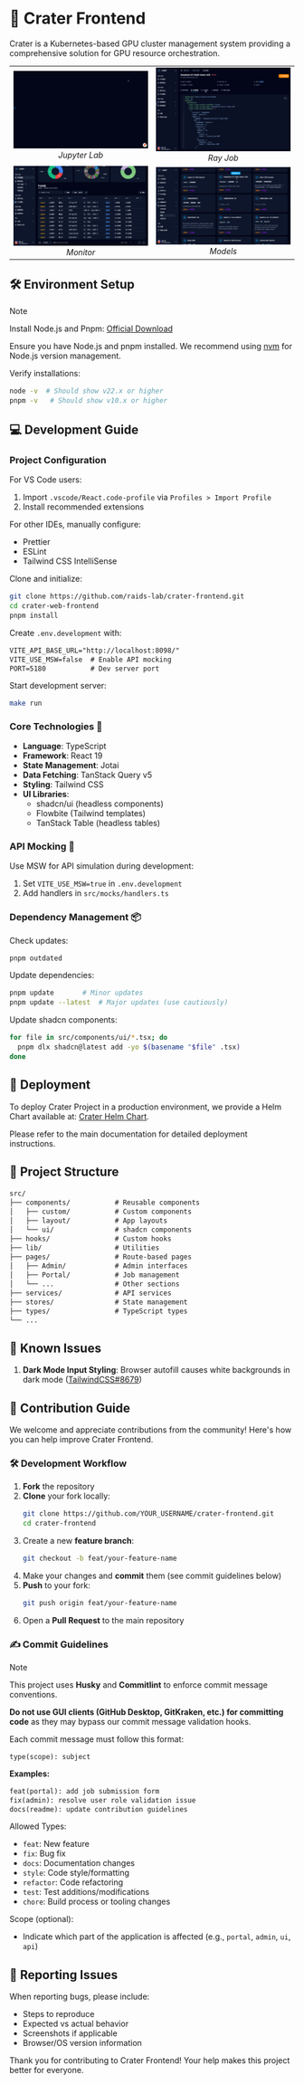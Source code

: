 # 🌋 Crater Frontend

Crater is a Kubernetes-based GPU cluster management system providing a comprehensive solution for GPU resource orchestration.

<table>
  <tr>
    <td align="center" width="45%">
      <img src="./docs/images/jupyter.gif"><br>
      <em>Jupyter Lab</em>
    </td>
    <td align="center" width="45%">
      <img src="./docs/images/ray.gif"><br>
      <em>Ray Job</em>
    </td>
  </tr>
  <tr>
    <td align="center" width="45%">
      <img src="./docs/images/monitor.gif"><br>
      <em>Monitor</em>
    </td>
    <td align="center" width="45%">
      <img src="./docs/images/datasets.gif"><br>
      <em>Models</em>
    </td>
  </tr>
</table>

## 🛠️ Environment Setup

> [!NOTE]
> Install Node.js and Pnpm: [Official Download](https://nodejs.org/en/download)

Ensure you have Node.js and pnpm installed. We recommend using [nvm](https://github.com/nvm-sh/nvm) for Node.js version management.

Verify installations:

```bash
node -v  # Should show v22.x or higher
pnpm -v   # Should show v10.x or higher
```

## 💻 Development Guide

### Project Configuration

For VS Code users:

1. Import `.vscode/React.code-profile` via `Profiles > Import Profile`
2. Install recommended extensions

For other IDEs, manually configure:

- Prettier
- ESLint
- Tailwind CSS IntelliSense

Clone and initialize:

```bash
git clone https://github.com/raids-lab/crater-frontend.git
cd crater-web-frontend
pnpm install
```

Create `.env.development` with:

```env
VITE_API_BASE_URL="http://localhost:8098/"
VITE_USE_MSW=false  # Enable API mocking
PORT=5180           # Dev server port
```

Start development server:

```bash
make run
```

### Core Technologies 🚀

- **Language**: TypeScript
- **Framework**: React 19
- **State Management**: Jotai
- **Data Fetching**: TanStack Query v5
- **Styling**: Tailwind CSS
- **UI Libraries**:
  - shadcn/ui (headless components)
  - Flowbite (Tailwind templates)
  - TanStack Table (headless tables)

### API Mocking 🧪

Use MSW for API simulation during development:

1. Set `VITE_USE_MSW=true` in `.env.development`
2. Add handlers in `src/mocks/handlers.ts`

### Dependency Management 📦

Check updates:

```bash
pnpm outdated
```

Update dependencies:

```bash
pnpm update       # Minor updates
pnpm update --latest  # Major updates (use cautiously)
```

Update shadcn components:

```bash
for file in src/components/ui/*.tsx; do
  pnpm dlx shadcn@latest add -yo $(basename "$file" .tsx)
done
```

## 🚀 Deployment

To deploy Crater Project in a production environment, we provide a Helm Chart available at: [Crater Helm Chart](https://github.com/raids-lab/crater).

Please refer to the main documentation for detailed deployment instructions.

## 📁 Project Structure

```
src/
├── components/           # Reusable components
│   ├── custom/           # Custom components
│   ├── layout/           # App layouts
│   └── ui/               # shadcn components
├── hooks/                # Custom hooks
├── lib/                  # Utilities
├── pages/                # Route-based pages
│   ├── Admin/            # Admin interfaces
│   ├── Portal/           # Job management
│   └── ...               # Other sections
├── services/             # API services
├── stores/               # State management
├── types/                # TypeScript types
└── ...
```

## 🐛 Known Issues

1. **Dark Mode Input Styling**: Browser autofill causes white backgrounds in dark mode ([TailwindCSS#8679](https://github.com/tailwindlabs/tailwindcss/discussions/8679))

## 👥 Contribution Guide

We welcome and appreciate contributions from the community! Here's how you can help improve Crater Frontend.

### 🛠️ Development Workflow

1. **Fork** the repository
2. **Clone** your fork locally:
   ```bash
   git clone https://github.com/YOUR_USERNAME/crater-frontend.git
   cd crater-frontend
   ```
3. Create a new **feature branch**:
   ```bash
   git checkout -b feat/your-feature-name
   ```
4. Make your changes and **commit** them (see commit guidelines below)
5. **Push** to your fork:
   ```bash
   git push origin feat/your-feature-name
   ```
6. Open a **Pull Request** to the main repository

### ✍️ Commit Guidelines

> [!NOTE]
> This project uses **Husky** and **Commitlint** to enforce commit message conventions.
>
> **Do not use GUI clients (GitHub Desktop, GitKraken, etc.) for committing code** as they may bypass our commit message validation hooks.

Each commit message must follow this format:

```
type(scope): subject
```

**Examples:**

```
feat(portal): add job submission form
fix(admin): resolve user role validation issue
docs(readme): update contribution guidelines
```

Allowed Types:

- `feat`: New feature
- `fix`: Bug fix
- `docs`: Documentation changes
- `style`: Code style/formatting
- `refactor`: Code refactoring
- `test`: Test additions/modifications
- `chore`: Build process or tooling changes

Scope (optional):

- Indicate which part of the application is affected (e.g., `portal`, `admin`, `ui`, `api`)

## 🚨 Reporting Issues

When reporting bugs, please include:

- Steps to reproduce
- Expected vs actual behavior
- Screenshots if applicable
- Browser/OS version information

Thank you for contributing to Crater Frontend! Your help makes this project better for everyone.
